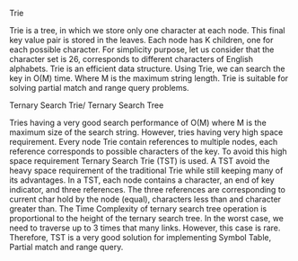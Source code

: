 Trie

Trie is a tree, in which we store only one character at each node. This final key value pair is stored in the leaves. Each
node has K children, one for each possible character. For simplicity purpose, let us consider that the character set is 26,
corresponds to different characters of English alphabets.
Trie is an efficient data structure. Using Trie, we can search the key in O(M) time. Where M is the maximum string
length. Trie is suitable for solving partial match and range query problems.

Ternary Search Trie/ Ternary Search Tree

Tries having a very good search performance of O(M) where M is the maximum size of the search string. However,
tries having very high space requirement. Every node Trie contain references to multiple nodes, each reference
corresponds to possible characters of the key. To avoid this high space requirement Ternary Search Trie (TST) is
used. A TST avoid the heavy space requirement of the traditional Trie while still keeping many of its advantages. In a
TST, each node contains a character, an end of key indicator, and three references. The three references are
corresponding to current char hold by the node (equal), characters less than and character greater than.
The Time Complexity of ternary search tree operation is proportional to the height of the ternary search tree. In the
worst case, we need to traverse up to 3 times that many links. However, this case is rare. Therefore, TST is a very good
solution for implementing Symbol Table, Partial match and range query.